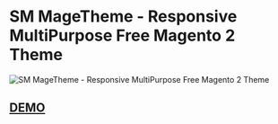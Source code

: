 <h1>SM MageTheme - Responsive MultiPurpose Free Magento 2 Theme</h1>

<img src="https://www.magentech.com/media/k2/items/cache/8181cbd90df5a1571a01396c2c96d8d0_L.jpg" alt="SM MageTheme - Responsive MultiPurpose Free Magento 2 Theme">

<h2><a href="http://magento2.flytheme.net/themes/sm_magetheme/" target="_blank">DEMO</a></h2>
